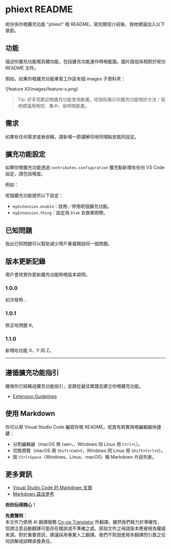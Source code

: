 <!--
CO_OP_TRANSLATOR_METADATA:
{
  "original_hash": "63e2d8f5b452d7842ae393f19ad812c5",
  "translation_date": "2025-05-08T06:46:28+00:00",
  "source_file": "code/09.UpdateSamples/Aug/vscode/phiext/README.md",
  "language_code": "hk"
}
-->
# phiext README

呢份係你嘅擴充功能 "phiext" 嘅 README。寫完簡短介紹後，我哋建議加入以下章節。

## 功能

描述你擴充功能嘅具體功能，包括擴充功能運作時嘅截圖。圖片路徑係相對於呢份 README 文件。

例如，如果你嘅擴充功能專案工作區有個 images 子資料夾：

\!\[feature X\]\(images/feature-x.png\)

> Tip: 好多受歡迎嘅擴充功能會用動畫。呢個係展示你擴充功能嘅好方法！我哋建議用簡短、集中、易明嘅動畫。

## 需求

如果有任何需求或者依賴，請新增一節講解佢哋同埋點安裝同設定。

## 擴充功能設定

如果你嘅擴充功能透過 `contributes.configuration` 擴充點新增咗任何 VS Code 設定，請包括喺度。

例如：

呢個擴充功能提供以下設定：

* `myExtension.enable`：啟用／停用呢個擴充功能。
* `myExtension.thing`：設定為 `blah` 去做某啲嘢。

## 已知問題

指出已知問題可以幫助減少用戶重複開啟同一個問題。

## 版本更新記錄

用戶會欣賞你更新擴充功能時嘅版本說明。

### 1.0.0

初次發佈...

### 1.0.1

修正咗問題 #。

### 1.1.0

新增咗功能 X、Y 同 Z。

---

## 遵循擴充功能指引

確保你已經睇過擴充功能指引，並跟從最佳實踐去建立你嘅擴充功能。

* [Extension Guidelines](https://code.visualstudio.com/api/references/extension-guidelines)

## 使用 Markdown

你可以用 Visual Studio Code 編寫你嘅 README。呢度有啲實用嘅編輯器快捷鍵：

* 分割編輯器（macOS 用 `Cmd+\`，Windows 同 Linux 用 `Ctrl+\`）。
* 切換預覽（macOS 用 `Shift+Cmd+V`，Windows 同 Linux 用 `Shift+Ctrl+V`）。
* 按 `Ctrl+Space`（Windows、Linux、macOS）睇 Markdown 片段列表。

## 更多資訊

* [Visual Studio Code 的 Markdown 支援](http://code.visualstudio.com/docs/languages/markdown)
* [Markdown 語法參考](https://help.github.com/articles/markdown-basics/)

**祝你玩得開心！**

**免責聲明**：  
本文件乃使用 AI 翻譯服務 [Co-op Translator](https://github.com/Azure/co-op-translator) 所翻譯。雖然我們致力於準確性，但請注意自動翻譯可能存在錯誤或不準確之處。原始文件之母語版本應被視為權威來源。對於重要資訊，建議採用專業人工翻譯。我們不對因使用本翻譯而引致之任何誤解或誤釋承擔責任。